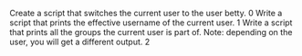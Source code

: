 Create a script that switches the current user to the user betty. 0
Write a script that prints the effective username of the current user. 1
Write a script that prints all the groups the current user is part of. Note: depending on the user, you will get a different output. 2 
